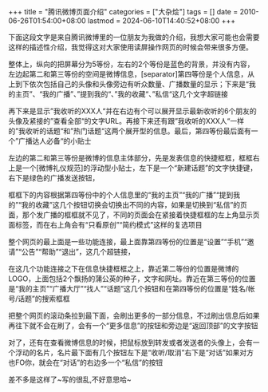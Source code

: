 +++
title = "腾讯微博页面介绍"
categories = ["大杂烩"]
tags = []
date = 2010-06-26T01:54:00+08:00
lastmod = 2024-06-10T14:40:52+08:00
+++



下面这段文字是来自腾讯微博里的一位朋友为我做的介绍，我想大家可能也会需要这样的描述性介绍，我觉得这对大家使用读屏操作网页的时候会带来很多方便。

整体上，纵向的把屏幕分为5等份，左右的2个等份是蓝色的背景，并没有内容，左边起第二和第三等份的空间是微博信息，&#91;separator&#93;第四等份是个人信息，从上到下依次包括自己的头像和头像旁边有听众数量、广播数量的显示；下来是“我的主页”、“我的广播”、”提到我的“、”我的收藏“、”私信“这几个文字超链接

再下来是显示”我收听的XXX人“并在右边有个可以展开显示最新收听的6个朋友的头像及紧接的”查看全部“的文字URL。再接下来还有跟”我收听的XXX人“一样的”我收听的话题“和”热门话题“这两个展开型的信息。最后，第四等份最后面有一个”广播达人必备“的小贴士

左边的第二和第三等份是微博的信息主体部分，先是发表信息的快捷框框，框框右上是一个&#91;微博礼仪规范&#93;的浮动型小贴士，左下是一个“新建话题”的文字快捷键，右下是绿色的广播发送按钮，

框框下的内容根据第四等份中的个人信息里的“我的主页”“我的广播”“提到我的”“我的收藏”这几个按钮切换会切换出不同的内容，如果是切换到“私信”的页面，那个发广播的框框就不见了，不同的页面会在紧接着快捷框框的左上角显示页面标签，而在右上角会有“只看原创”“简约模式”这样的复选项目

整个网页的最上面是一些功能连接，最上面靠第四等份的位置是“设置”“手机”“邀请”“公告”“帮助”“退出”，这几个超链接，

在这几个功能连接之下在信息快捷框框之上，靠近第二等份的位置是微博的LOGO，上面包括2个飘扬的蒲公英的种子，文字和网址。靠近在第三等份的位置是“我的主页”“广播大厅”“找人”“话题”这几个按钮和在第四等份的位置是“姓名/帐号/话题”的搜索框框

把整个网页的滚动条拉到最下面，会刷出更多的一部分信息，不过刷出信息后如果再往下就不会在刷了，会有一个“更多信息”的按钮和旁边是“返回顶部”的文字按钮

对了，还有在查看微博信息的时候，把鼠标放到转发或者发送者的头像上，会有一个浮动的名片，名片最下面有几个按钮左下是“收听/取消”右下是“对话”如果对方也FO你，就会在“对话”的右边多一个“私信”的按钮

差不多是这样了~写的很乱,不好意思哈~

